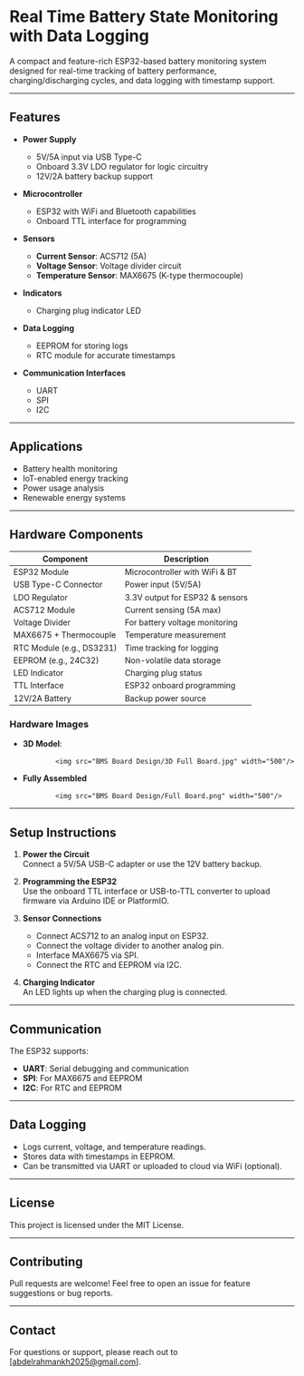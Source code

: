# Real Time Battery State Monitoring with Data Logging

A compact and feature-rich ESP32-based battery monitoring system designed for real-time tracking of battery performance, charging/discharging cycles, and data logging with timestamp support.

---

## Features

- **Power Supply**
  - 5V/5A input via USB Type-C
  - Onboard 3.3V LDO regulator for logic circuitry
  - 12V/2A battery backup support

- **Microcontroller**
  - ESP32 with WiFi and Bluetooth capabilities
  - Onboard TTL interface for programming

- **Sensors**
  - **Current Sensor**: ACS712 (5A)
  - **Voltage Sensor**: Voltage divider circuit
  - **Temperature Sensor**: MAX6675 (K-type thermocouple)

- **Indicators**
  - Charging plug indicator LED

- **Data Logging**
  - EEPROM for storing logs
  - RTC module for accurate timestamps

- **Communication Interfaces**
  - UART
  - SPI
  - I2C

---

## Applications

- Battery health monitoring
- IoT-enabled energy tracking
- Power usage analysis
- Renewable energy systems

---

## Hardware Components

| Component              | Description                      |
|------------------------|----------------------------------|
| ESP32 Module           | Microcontroller with WiFi & BT   |
| USB Type-C Connector   | Power input (5V/5A)              |
| LDO Regulator          | 3.3V output for ESP32 & sensors  |
| ACS712 Module          | Current sensing (5A max)         |
| Voltage Divider        | For battery voltage monitoring   |
| MAX6675 + Thermocouple | Temperature measurement          |
| RTC Module (e.g., DS3231) | Time tracking for logging     |
| EEPROM (e.g., 24C32)   | Non-volatile data storage        |
| LED Indicator          | Charging plug status             |
| TTL Interface          | ESP32 onboard programming        |
| 12V/2A Battery         | Backup power source              |

### Hardware Images

- **3D Model**:
  
              <img src="BMS Board Design/3D Full Board.jpg" width="500"/>
  
- **Fully Assembled**
  
              <img src="BMS Board Design/Full Board.png" width="500"/>
---

## Setup Instructions

1. **Power the Circuit**  
   Connect a 5V/5A USB-C adapter or use the 12V battery backup.

2. **Programming the ESP32**  
   Use the onboard TTL interface or USB-to-TTL converter to upload firmware via Arduino IDE or PlatformIO.

3. **Sensor Connections**  
   - Connect ACS712 to an analog input on ESP32.  
   - Connect the voltage divider to another analog pin.  
   - Interface MAX6675 via SPI.  
   - Connect the RTC and EEPROM via I2C.

4. **Charging Indicator**  
   An LED lights up when the charging plug is connected.

---

## Communication

The ESP32 supports:
- **UART**: Serial debugging and communication
- **SPI**: For MAX6675 and EEPROM
- **I2C**: For RTC and EEPROM

---

## Data Logging

- Logs current, voltage, and temperature readings.
- Stores data with timestamps in EEPROM.
- Can be transmitted via UART or uploaded to cloud via WiFi (optional).

---

## License

This project is licensed under the MIT License.

---

## Contributing

Pull requests are welcome! Feel free to open an issue for feature suggestions or bug reports.

---

## Contact

For questions or support, please reach out to [abdelrahmankh2025@gmail.com].
